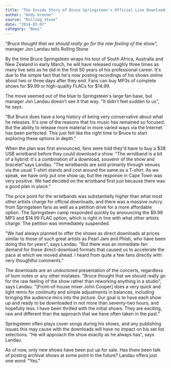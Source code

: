 ```yaml
---
title: "The Inside Story of Bruce Springsteen's Official Live Downloads"
author: "Andy Greene"
source: "Rolling Stone"
date: "2014-02-07"
category: "News"
---
```


_"Bruce thought that we should really go for the raw feeling of the show",_ manager Jon Landau tells Rolling Stone

By the time Bruce Springsteen wraps his tour of South Africa, Australia and New Zealand in early March, he will have released roughly three times as many live sets as he did in the first 50 years of his professional career. It's due to the simple fact that he's now posting recordings of his shows online about two or three days after they end. Fans can buy MP3s of complete shows for $9.99 or high-quality FLACs for $14.99.

The move seemed out of the blue to Springsteen's large fan base, but manager Jon Landau doesn't see it that way. "It didn't feel sudden to us", he says.

"But Bruce does have a long history of being very conservative about what he releases. It's one of the reasons that his music has remained so focused. But the ability to release more material in more varied ways via the Internet has been perfected. This just felt like the right time to Bruce to start exploring these options in depth."

When the plan was first announced, fans were told they'd have to buy a $38 USB wristband before they could download a show. "The wristband is a bit of a hybrid: it's a combination of a download, souvenir of the show and bracelet"says Landau. "The wristbands are sold primarily through venues via the usual T-shirt stands and cost around the same as a T-shirt. As we speak, we have only put one show up, but the response in Cape Town was very positive. We had decided on the wristband first just because there was a good plan in place."

The price point for the wristbands was substantially higher than what most other artists charge for official downloads, and there was a massive outcry from Springsteen fans as well as a petition drive for a more affordable option. The Springsteen camp responded quickly by announcing the $9.99 MP3 and $14.99 FLAC option, which is right in line with what other artists charge. The petition was immediately suspended.

"We had always planned to offer the shows as direct downloads at prices similar to those of such great artists as Pearl Jam and Phish, who have been doing this for years", says Landau. "But there was an immediate fan demand for these direct-download formats that caused us to accelerate the pace at which we moved ahead. I heard from quite a few fans directly with very thoughtful comments."

The downloads are an undoctored presentation of the concerts, regardless of bum notes or any other mistakes. "Bruce thought that we should really go for the raw feeling of the show rather than reworking anything in a studio", says Landau. "[Front-of-house mixer John Cooper] does a very quick and light remix for continuity and simple adjustments in balances, including bringing the audience mics into the picture. Our goal is to have each show up and ready to be downloaded in not more than seventy-two hours, and hopefully less. I have been thrilled with the initial shows. They are exciting, raw and different than the approach that we have often taken in the past."

Springsteen often plays cover songs during his shows, and any publishing issues this may cause with the downloads will have no impact on his set list selections. "He will approach the show exactly as he always has", says Landau.

As of now, only new shows have been put up for sale. Has there been talk of posting archival shows at some point in the future? Landau offers just one word: "Yes."
